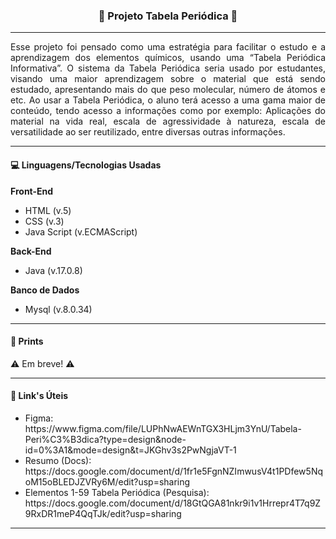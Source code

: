 <h3 align="center">💊 Projeto Tabela Periódica 💊</h3>

<hr>

<p align="justify">
  Esse projeto foi pensado como uma estratégia para facilitar o estudo e a aprendizagem dos elementos químicos, usando uma “Tabela Periódica Informativa”. O sistema da Tabela Periódica seria usado por estudantes, visando uma maior aprendizagem sobre o material que está sendo estudado, apresentando mais do que peso molecular, número de átomos e etc. Ao usar a Tabela Periódica, o aluno terá acesso a uma gama maior de conteúdo, tendo acesso a informações como por exemplo: Aplicações do material na vida real, escala de agressividade à natureza, escala de versatilidade ao ser reutilizado, entre diversas outras informações.
</p>

<hr>

<h4>💻 Linguagens/Tecnologias Usadas</h4>

<b> Front-End </b>
<ul>
  <li>HTML (v.5)</li>
  <li>CSS (v.3)</li>
  <li>Java Script (v.ECMAScript)</li>
</ul>

<b> Back-End </b>
<ul>
  <li>Java (v.17.0.8)</li>
</ul>

<b> Banco de Dados </b>
<ul>
  <li>Mysql (v.8.0.34)</li>
</ul>

<hr>

<h4>📸 Prints </h4>

<p>
  ⚠️ Em breve! ⚠️
</p>

<hr>

<h4>📎 Link's Úteis</h4>

<ul>
  <li>Figma: https://www.figma.com/file/LUPhNwAEWnTGX3HLjm3YnU/Tabela-Peri%C3%B3dica?type=design&node-id=0%3A1&mode=design&t=JKGhv3s2PwNgjaVT-1</li>
  <li>Resumo (Docs): https://docs.google.com/document/d/1fr1e5FgnNZImwusV4t1PDfew5NqoM15oBLEDJZVRy6M/edit?usp=sharing</li>
  <li>Elementos 1-59 Tabela Periódica (Pesquisa): https://docs.google.com/document/d/18GtQGA81nkr9i1v1Hrrepr4T7q9Z9RxDR1meP4QqTJk/edit?usp=sharing</li>
</ul>

<hr>
